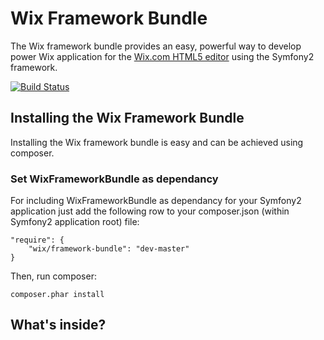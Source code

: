 Wix Framework Bundle
========================

The Wix framework bundle provides an easy, powerful way to develop power Wix application for the [Wix.com HTML5 editor](http://www.wix.com) using the Symfony2 framework.
 

[![Build Status](https://secure.travis-ci.org/ranm8/WixFrameworkBundle.png?branch=master)](http://travis-ci.org/ranm8/WixFrameworkBundle)

Installing the Wix Framework Bundle
------------------------------------

Installing the Wix framework bundle is easy and can be achieved using composer.

### Set WixFrameworkBundle as dependancy 

For including WixFrameworkBundle as dependancy for your Symfony2 application just add the following row to your composer.json (within Symfony2 application root) file:

    "require": {
		"wix/framework-bundle": "dev-master"
	}

Then, run composer:

    composer.phar install


What's inside?
---------------

